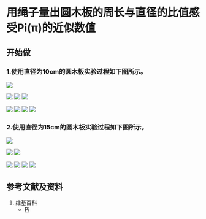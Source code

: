 # 用绳子量出圆木板的周长与直径的比值感受Pi(π)的近似数值

## 开始做

### 1.使用直径为10cm的圆木板实验过程如下图所示。

![](/images/欧几里得几何/用绳子量出圆木板的周长与直径的比值感受π的近似数值/1a0.jpg)

![](/images/欧几里得几何/用绳子量出圆木板的周长与直径的比值感受π的近似数值/1a1.jpg)
![](/images/欧几里得几何/用绳子量出圆木板的周长与直径的比值感受π的近似数值/1a2.jpg)
![](/images/欧几里得几何/用绳子量出圆木板的周长与直径的比值感受π的近似数值/1a3.jpg)

![](/images/欧几里得几何/用绳子量出圆木板的周长与直径的比值感受π的近似数值/1a4.jpg)
![](/images/欧几里得几何/用绳子量出圆木板的周长与直径的比值感受π的近似数值/1a5.jpg)
![](/images/欧几里得几何/用绳子量出圆木板的周长与直径的比值感受π的近似数值/1a6.jpg)
![](/images/欧几里得几何/用绳子量出圆木板的周长与直径的比值感受π的近似数值/1a7.jpg)

### 2.使用直径为15cm的圆木板实验过程如下图所示。

![](/images/欧几里得几何/用绳子量出圆木板的周长与直径的比值感受π的近似数值/2a0.jpg)

![](/images/欧几里得几何/用绳子量出圆木板的周长与直径的比值感受π的近似数值/2a1.jpg)
![](/images/欧几里得几何/用绳子量出圆木板的周长与直径的比值感受π的近似数值/2a2.jpg)

![](/images/欧几里得几何/用绳子量出圆木板的周长与直径的比值感受π的近似数值/2a3.jpg)
![](/images/欧几里得几何/用绳子量出圆木板的周长与直径的比值感受π的近似数值/2a4.jpg)
![](/images/欧几里得几何/用绳子量出圆木板的周长与直径的比值感受π的近似数值/2a5.jpg)
![](/images/欧几里得几何/用绳子量出圆木板的周长与直径的比值感受π的近似数值/2a6.jpg)

## 参考文献及资料

1. 维基百科
	- [Pi](https://en.wikipedia.org/wiki/Pi) 

